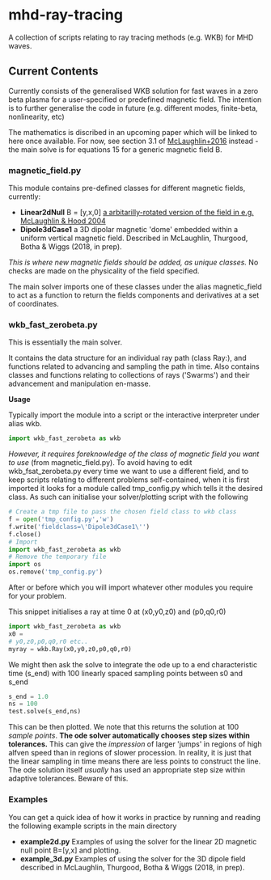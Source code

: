 # mhd-ray-tracing
A collection of scripts relating to ray tracing methods (e.g. WKB) for
MHD waves. 

## Current Contents
Currently consists of the generalised WKB solution for fast waves 
in a zero beta plasma for a user-specified or predefined magnetic field. The intention is to further generalise the code in future (e.g. different modes, finite-beta, nonlinearity, etc)

The mathematics is discribed in an upcoming paper which will be linked to here once available. 
For now, see section 3.1 of [McLaughlin+2016](https://www.aanda.org/articles/aa/pdf/2016/07/aa27789-15.pdf) instead - the main solve is for equations 15 for a generic magnetic field B.



### magnetic_field.py 

This module contains pre-defined classes for different magnetic fields,
currently: 

* **Linear2dNull** B = [y,x,0] [a arbitarilly-rotated version of the field in e.g. McLaughlin & Hood 2004](https://www.aanda.org/articles/aa/full/2004/24/aa0900/aa0900.html)
* **Dipole3dCase1** a 3D dipolar magnetic 'dome' embedded within a uniform vertical magnetic field. Described in McLaughlin, Thurgood, Botha & Wiggs (2018, in prep). 

*This is where new magnetic fields should be added, as unique classes.* No checks
are made on the physicality of the field specified.

The main solver imports one of these classes under the alias
magnetic_field to act as a function to return the fields components and 
derivatives at a set of coordinates. 


### wkb_fast_zerobeta.py

This is essentially the main solver.

It contains the data structure for an individual ray path (class Ray:),
and functions related to advancing and sampling the path in time.
Also contains classes and functions relating to collections of rays ('Swarms') and their advancement and manipulation en-masse. 

**Usage** 

Typically import the module into a script or the interactive interpreter under alias wkb. 

```python
import wkb_fast_zerobeta as wkb
```
*However, it requires foreknowledge of the class of magnetic field you want to use* (from magnetic_field.py). To avoid having to edit wkb_fsat_zerobeta.py every time we want to use a different field, and to keep scripts relating to different problems self-contained, when it is first imported it looks for a module called tmp_config.py which tells it the desired class. As such can initialise your solver/plotting script with the following

```python
# Create a tmp file to pass the chosen field class to wkb class
f = open('tmp_config.py','w')
f.write('fieldclass=\'Dipole3dCase1\'')
f.close()
# Import
import wkb_fast_zerobeta as wkb
# Remove the temporary file
import os
os.remove('tmp_config.py')
```
After or before which you will import whatever other modules you require for your problem.

This snippet initialises a ray at time 0 at (x0,y0,z0) and 
(p0,q0,r0) 

```python
import wkb_fast_zerobeta as wkb
x0 = 
# y0,z0,p0,q0,r0 etc..
myray = wkb.Ray(x0,y0,z0,p0,q0,r0)
```
We might then ask the solve to integrate the ode up to a end
characteristic time (s_end) with 100 linearly spaced sampling points 
between s0 and s_end

```python
s_end = 1.0
ns = 100
test.solve(s_end,ns)
```

This can be then plotted. We note that this returns the solution at 100 
*sample points*. **The ode solver automatically chooses step sizes within tolerances.** 
This can give the *impression* of larger 'jumps' in regions of high alfven
speed than in regions of slower procession. In reality, it is just that the linear sampling
in time means there are less points to construct the line. The ode 
solution itself *usually* has used an appropriate step size within 
adaptive tolerances. 
Beware of this. 

### Examples

You can get a quick idea of how it works in practice by running and reading the following example 
scripts in the main directory

* **example2d.py** Examples of using the solver for the linear 2D magnetic null point
 B=[y,x] and plotting.
* **example_3d.py**  Examples of using the solver for the 3D dipole field described in
McLaughlin, Thurgood, Botha & Wiggs (2018, in prep). 
